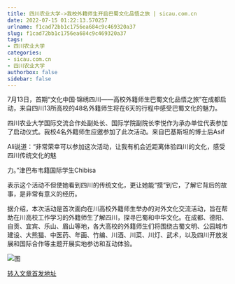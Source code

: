 ```yaml
---
title: 四川农业大学->我校外籍师生开启巴蜀文化品悟之旅 | sicau.com.cn
date: 2022-07-15 01:22:13.570257
urlname: f1cad72bb1c1756ea684c9c469320a37
slug: f1cad72bb1c1756ea684c9c469320a37
tags: 
- 四川农业大学
categories:
- sicau.com.cn
- 四川农业大学
authorbox: false
sidebar: false
---
```

7月13日，首期“文化中国·锦绣四川——高校外籍师生巴蜀文化品悟之旅”在成都启动，来自四川13所高校的48名外籍师生将在6天的行程中感受巴蜀文化的魅力。

四川农业大学国际交流合作处副处长、国际学院副院长李悦作为承办单位代表参加了启动仪式。我校4名外籍师生应邀参加了此次活动。来自巴基斯坦的博士后Asif

Ali说道：“非常荣幸可以参加这次活动，让我有机会近距离体验四川的文化，感受四川传统文化的魅
<!--more-->
力。”津巴布韦籍国际学生Chibisa

表示这个活动不但使她看到四川的传统文化，更让她能“摸”到它，了解它背后的故事，是非常有意义的经历。

据介绍，本次活动是首次面向在川高校外籍师生举办的对外文化交流活动，旨在帮助在川高校工作学习的外籍师生了解四川，探寻巴蜀和中华文化。在成都、德阳、自贡、宜宾、乐山、眉山等地，各大高校的外籍师生们将围绕古蜀文明、公园城市建设、大熊猫、中医药、年画、竹编、川酒、川菜、川灯、武术，以及四川开放发展和国际合作等主题开展实地参访和互动体验。

![图](https://news.sicau.edu.cn/__local/9/63/58/0DE50E921431E2353F909004D80_F63C47A9_52F88.png)

[转入文章首发地址](https://news.sicau.edu.cn/info/1078/68841.htm)